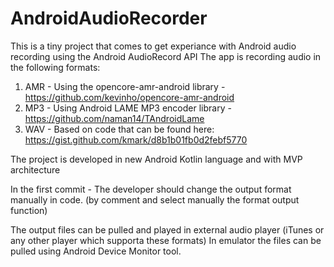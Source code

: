 # AndroidAudioRecorder

This is a tiny project that comes to get experiance with Android audio recording using the Android AudioRecord API
The app is recording audio in the following formats:
1. AMR - Using the opencore-amr-android library - https://github.com/kevinho/opencore-amr-android
2. MP3 - Using Android LAME MP3 encoder library - https://github.com/naman14/TAndroidLame 
3. WAV - Based on code that can be found here: https://gist.github.com/kmark/d8b1b01fb0d2febf5770

The project is developed in new Android Kotlin language and with MVP architecture 

In the first commit - The developer should change the output format manually in code. (by comment and select manually the format output function)

The output files can be pulled and played in external audio player (iTunes or any other player which supporta these formats)
In emulator the files can be pulled using Android Device Monitor tool.



